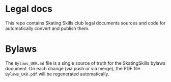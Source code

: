 # Legal docs
This repo contains Skating Skills club legal documents sources and code for automatically convert and publish them.

# Bylaws
The `Bylaws_UKR.md` file is a single source of truth for the SkatingSkills bylaws document. On each change (via push or via merge), the PDF file `Bylaws_UKR.pdf` will be regenerated automatically.

